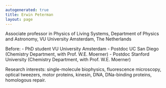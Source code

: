 ```yaml
---
autogenerated: true
title: Erwin Peterman
layout: page
---
```


Associate professor in Physics of Living Systems, Department of Physics
and Astronomy, VU University Amsterdam, The Netherlands

Before: - PhD student VU University Amsterdam - Postdoc UC San Diego
(Chemistry Department, with Prof. W.E. Moerner) - Postdoc Stanford
University (Chemistry Department, with Prof. W.E. Moerner)

Research interests: single-molecule biophysics, fluorescence microscopy,
optical tweezers, motor proteins, kinesin, DNA, DNa-binding proteins,
homologous repair.
